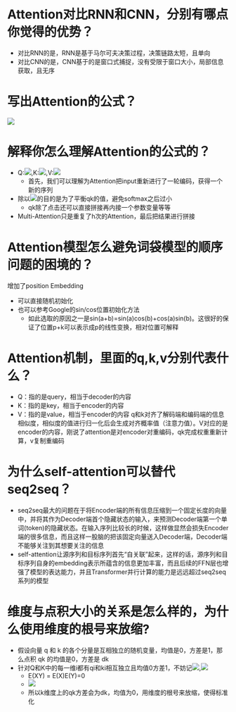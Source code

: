 # Attention对比RNN和CNN，分别有哪点你觉得的优势？
- 对比RNN的是，RNN是基于马尔可夫决策过程，决策链路太短，且单向
- 对比CNN的是，CNN基于的是窗口式捕捉，没有受限于窗口大小，局部信息获取，且无序

# 写出Attention的公式？
![](https://tva1.sinaimg.cn/large/006y8mN6ly1g986pbyaj0j308t019t8l.jpg)

# 解释你怎么理解Attention的公式的？
- Q:![](https://tva1.sinaimg.cn/large/006y8mN6ly1g986rjgs7qj301400g741.jpg),K:![](https://tva1.sinaimg.cn/large/006y8mN6ly1g986rz9d1ej301a00g741.jpg),V:![](https://tva1.sinaimg.cn/large/006y8mN6ly1g986shjz4tj301900g741.jpg)
    - 首先，我们可以理解为Attention把input重新进行了一轮编码，获得一个新的序列
- 除以![](https://tva1.sinaimg.cn/large/006y8mN6ly1g98734eqn7j300y00na9t.jpg)的目的是为了平衡qk的值，避免softmax之后过小
    - qk除了点击还可以直接拼接再内接一个参数变量等等
- Multi-Attention只是重复了h次的Attention，最后把结果进行拼接

# Attention模型怎么避免词袋模型的顺序问题的困境的？
增加了position Embedding
- 可以直接随机初始化
- 也可以参考Google的sin/cos位置初始化方法
    - 如此选取的原因之一是sin(a+b)=sin(a)cos(b)+cos(a)sin(b)。这很好的保证了位置p+k可以表示成p的线性变换，相对位置可解释

# Attention机制，里面的q,k,v分别代表什么？
- Q：指的是query，相当于decoder的内容
- K：指的是key，相当于encoder的内容
- V：指的是value，相当于encoder的内容
q和k对齐了解码端和编码端的信息相似度，相似度的值进行归一化后会生成对齐概率值（注意力值）。V对应的是encoder的内容，刚说了attention是对encoder对重编码，qk完成权重重新计算，v复制重编码

# 为什么self-attention可以替代seq2seq？
- seq2seq最大的问题在于将Encoder端的所有信息压缩到一个固定长度的向量中，并将其作为Decoder端首个隐藏状态的输入，来预测Decoder端第一个单词(token)的隐藏状态。在输入序列比较长的时候，这样做显然会损失Encoder端的很多信息，而且这样一股脑的把该固定向量送入Decoder端，Decoder端不能够关注到其想要关注的信息
- self-attention让源序列和目标序列首先“自关联”起来，这样的话，源序列和目标序列自身的embedding表示所蕴含的信息更加丰富，而且后续的FFN层也增强了模型的表达能力，并且Transformer并行计算的能力是远远超过seq2seq系列的模型

# 维度与点积大小的关系是怎么样的，为什么使用维度的根号来放缩?
- 假设向量 q 和 k 的各个分量是互相独立的随机变量，均值是0，方差是1，那么点积 qk 的均值是0，方差是 dk
- 针对Q和K中的每一维i都有qi和ki相互独立且均值0方差1，不妨记![](https://tva1.sinaimg.cn/large/006y8mN6gy1g9envjoy8oj301h00gdfl.jpg),![](https://tva1.sinaimg.cn/large/006y8mN6gy1g9envuw3p0j301g00ga9t.jpg)
    - E(XY) = E(X)E(Y)=0
    - ![](https://tva1.sinaimg.cn/large/006y8mN6gy1g9enzh4vzvj30gh017t8t.jpg)
    - 所以k维度上的qk方差会为dk，均值为0，用维度的根号来放缩，使得标准化